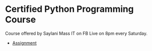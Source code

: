 # Certified Python Programming Course 
Course offered by Saylani Mass IT on FB Live on 8pm every Saturday. 

- [Assignment](https://github.com/engineerbaz/Certified-Python-Saylani-/new/master?readme=1)
